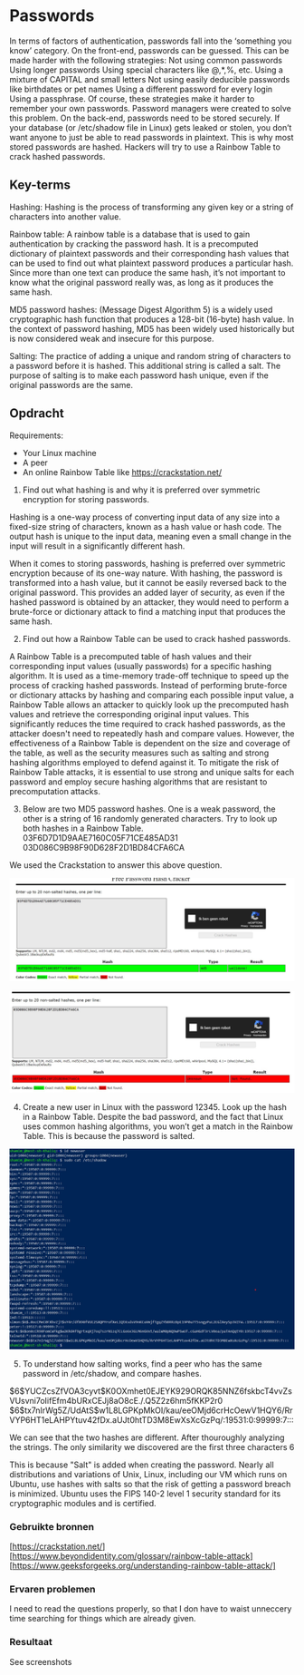 # Passwords

In terms of factors of authentication, passwords fall into the ‘something you know’ category.
On the front-end, passwords can be guessed. This can be made harder with the following strategies:
Not using common passwords
Using longer passwords
Using special characters like @,*,%, etc.
Using a mixture of CAPITAL and small letters
Not using easily deducible passwords like birthdates or pet names
Using a different password for every login
Using a passphrase.
Of course, these strategies make it harder to remember your own passwords. Password managers were created to solve this problem.
On the back-end, passwords need to be stored securely. If your database (or /etc/shadow file in Linux) gets leaked or stolen, you don’t want anyone to just be able to read passwords in plaintext. This is why most stored passwords are hashed. Hackers will try to use a Rainbow Table to crack hashed passwords.


## Key-terms

Hashing: Hashing is the process of transforming any given key or a string of characters into another value. 

Rainbow table: A rainbow table is a database that is used to gain authentication by cracking the password hash. It is a precomputed dictionary of plaintext passwords and their corresponding hash values that can be used to find out what plaintext password produces a particular hash. Since more than one text can produce the same hash, it’s not important to know what the original password really was, as long as it produces the same hash.  

MD5 password hashes: (Message Digest Algorithm 5) is a widely used cryptographic hash function that produces a 128-bit (16-byte) hash value. In the context of password hashing, MD5 has been widely used historically but is now considered weak and insecure for this purpose.

Salting: The practice of adding a unique and random string of characters to a password before it is hashed. This additional string is called a salt. The purpose of salting is to make each password hash unique, even if the original passwords are the same.

## Opdracht

Requirements:
- Your Linux machine
- A peer
- An online Rainbow Table like https://crackstation.net/

1. Find out what hashing is and why it is preferred over symmetric encryption for storing passwords.

Hashing is a one-way process of converting input data of any size into a fixed-size string of characters, known as a hash value or hash code. The output hash is unique to the input data, meaning even a small change in the input will result in a significantly different hash.

When it comes to storing passwords, hashing is preferred over symmetric encryption because of its one-way nature. With hashing, the password is transformed into a hash value, but it cannot be easily reversed back to the original password. This provides an added layer of security, as even if the hashed password is obtained by an attacker, they would need to perform a brute-force or dictionary attack to find a matching input that produces the same hash.

2. Find out how a Rainbow Table can be used to crack hashed passwords.

A Rainbow Table is a precomputed table of hash values and their corresponding input values (usually passwords) for a specific hashing algorithm. It is used as a time-memory trade-off technique to speed up the process of cracking hashed passwords. Instead of performing brute-force or dictionary attacks by hashing and comparing each possible input value, a Rainbow Table allows an attacker to quickly look up the precomputed hash values and retrieve the corresponding original input values. This significantly reduces the time required to crack hashed passwords, as the attacker doesn't need to repeatedly hash and compare values. However, the effectiveness of a Rainbow Table is dependent on the size and coverage of the table, as well as the security measures such as salting and strong hashing algorithms employed to defend against it. To mitigate the risk of Rainbow Table attacks, it is essential to use strong and unique salts for each password and employ secure hashing algorithms that are resistant to precomputation attacks.

3. Below are two MD5 password hashes. One is a weak password, the other is a string of 16 randomly generated characters. 
Try to look up both hashes in a Rainbow Table.
03F6D7D1D9AAE7160C05F71CE485AD31
03D086C9B98F90D628F2D1BD84CFA6CA

We used the Crackstation to answer this above question.

![MD5 password strong](/00_includes/Security/Sec_7/MD5%20password%20strong.jpg)

![MD5 password not found](/00_includes/Security/Sec_7/MD5%20password%20not%20found.jpg)


4. Create a new user in Linux with the password 12345. Look up the hash in a Rainbow Table.
Despite the bad password, and the fact that Linux uses common hashing algorithms, you won’t get a match in the Rainbow Table. This is because the password is salted. 

![Add new user](/00_includes/Security/Sec_7/Add%20new%20user.jpg)

5. To understand how salting works, find a peer who has the same password in /etc/shadow, and compare hashes.

<Sinan>
$6$YUCZcsZfVOA3cyvt$K0OXmhet0EJEYK929ORQK85NNZ6fskbcT4vvZsVUsvni7oIifEfm4bURxCEJj8aO8cE./.Q5Z2z6hm5fKKP2r0

<Shamim>
$6$tx7nIrWg5Z/UdAtS$w1L8LGPKpMkOI/kau/eeOMjd6crHcOewV1HQY6/RrVYP6HT1eLAHPYtuv42fDx.aUJt0htTD3M8EwXsXcGzPq/:19531:0:99999:7:::

We can see that the two hashes are different.
After thouroughly analyzing the strings. The only similarity we discovered are the first three characters $6$

This is because "Salt" is added when creating the password. Nearly all distributions and variations of Unix, Linux, including our VM which runs on Ubuntu, use hashes with salts so that the risk of getting a password breach is minimized. Ubuntu uses the FIPS 140-2 level 1 security standard for its cryptographic modules and is certified.


### Gebruikte bronnen

[https://crackstation.net/]
[https://www.beyondidentity.com/glossary/rainbow-table-attack]
[https://www.geeksforgeeks.org/understanding-rainbow-table-attack/]


### Ervaren problemen

I need to read the questions properly, so that I don have to waist unneccery time searching for things which are already given.

### Resultaat
See screenshots
